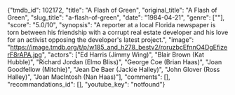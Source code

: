 {"tmdb_id": 102172, "title": "A Flash of Green", "original_title": "A Flash of Green", "slug_title": "a-flash-of-green", "date": "1984-04-21", "genre": [""], "score": "5.0/10", "synopsis": "A reporter at a local Florida newspaper is torn between his friendship with a corrupt real estate developer and his love for an activist opposing the developer's latest project.", "image": "https://image.tmdb.org/t/p/w185_and_h278_bestv2/roruzbcEfnnO4DgEfizerF8rAPA.jpg", "actors": ["Ed Harris (Jimmy Wing)", "Blair Brown (Kat Hubble)", "Richard Jordan (Elmo Bliss)", "George Coe (Brian Haas)", "Joan Goodfellow (Mitchie)", "Jean De Baer (Jackie Halley)", "John Glover (Ross Halley)", "Joan MacIntosh (Nan Haas)"], "comments": [], "recommandations_id": [], "youtube_key": "notfound"}